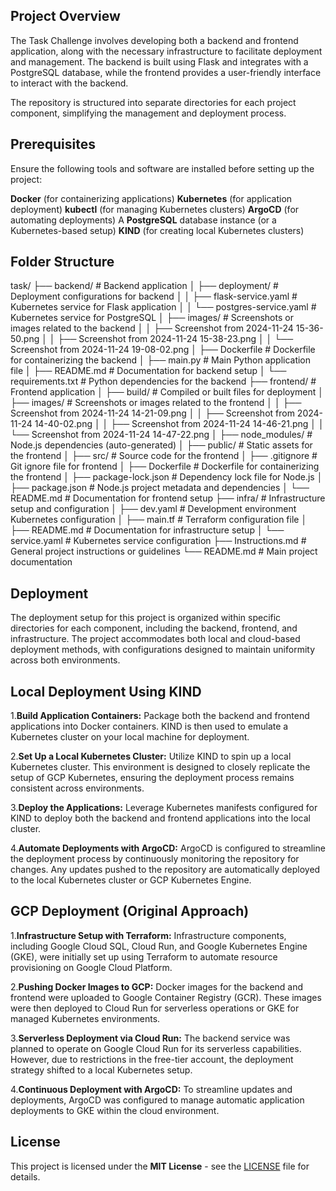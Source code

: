 ## Project Overview
The Task Challenge involves developing both a backend and frontend application, along with the necessary infrastructure to facilitate deployment and management. The backend is built using Flask and integrates with a PostgreSQL database, while the frontend provides a user-friendly interface to interact with the backend.


The repository is structured into separate directories for each project component, simplifying the management and deployment process.

## Prerequisites
Ensure the following tools and software are installed before setting up the project:

**Docker** (for containerizing applications)
**Kubernetes** (for application deployment)
**kubectl** (for managing Kubernetes clusters)
**ArgoCD** (for automating deployments)
A **PostgreSQL** database instance (or a Kubernetes-based setup)
**KIND** (for creating local Kubernetes clusters)

## Folder Structure

task/
├── backend/                                  # Backend application
│   ├── deployment/                           # Deployment configurations for backend
│   │   ├── flask-service.yaml                # Kubernetes service for Flask application
│   │   └── postgres-service.yaml             # Kubernetes service for PostgreSQL
│   ├── images/                               # Screenshots or images related to the backend
│   │   ├── Screenshot from 2024-11-24 15-36-50.png
│   │   ├── Screenshot from 2024-11-24 15-38-23.png
│   │   └── Screenshot from 2024-11-24 19-08-02.png
│   ├── Dockerfile                            # Dockerfile for containerizing the backend
│   ├── main.py                               # Main Python application file
│   ├── README.md                             # Documentation for backend setup
│   └── requirements.txt                      # Python dependencies for the backend
├── frontend/                                 # Frontend application
│   ├── build/                                # Compiled or built files for deployment
│   ├── images/                               # Screenshots or images related to the frontend
│   │   ├── Screenshot from 2024-11-24 14-21-09.png
│   │   ├── Screenshot from 2024-11-24 14-40-02.png
│   │   ├── Screenshot from 2024-11-24 14-46-21.png
│   │   └── Screenshot from 2024-11-24 14-47-22.png
│   ├── node_modules/                         # Node.js dependencies (auto-generated)
│   ├── public/                               # Static assets for the frontend
│   ├── src/                                  # Source code for the frontend
│   ├── .gitignore                            # Git ignore file for frontend
│   ├── Dockerfile                            # Dockerfile for containerizing the frontend
│   ├── package-lock.json                     # Dependency lock file for Node.js
│   ├── package.json                          # Node.js project metadata and dependencies
│   └── README.md                             # Documentation for frontend setup
├── infra/                                    # Infrastructure setup and configuration
│   ├── dev.yaml                              # Development environment Kubernetes configuration
│   ├── main.tf                               # Terraform configuration file
│   ├── README.md                             # Documentation for infrastructure setup
│   └── service.yaml                          # Kubernetes service configuration
├── Instructions.md                           # General project instructions or guidelines
└── README.md                                 # Main project documentation

## Deployment
The deployment setup for this project is organized within specific directories for each component, including the backend, frontend, and infrastructure. The project accommodates both local and cloud-based deployment methods, with configurations designed to maintain uniformity across both environments.

## Local Deployment Using KIND
1.**Build Application Containers:** Package both the backend and frontend applications into Docker containers. KIND is then used to emulate a Kubernetes cluster on your local machine for deployment.

2.**Set Up a Local Kubernetes Cluster:** Utilize KIND to spin up a local Kubernetes cluster. This environment is designed to closely replicate the setup of GCP Kubernetes, ensuring the deployment process remains consistent across environments.

3.**Deploy the Applications:** Leverage Kubernetes manifests configured for KIND to deploy both the backend and frontend applications into the local cluster.

4.**Automate Deployments with ArgoCD:** ArgoCD is configured to streamline the deployment process by continuously monitoring the repository for changes. Any updates pushed to the repository are automatically deployed to the local Kubernetes cluster or GCP Kubernetes Engine.

## GCP Deployment (Original Approach)
1.**Infrastructure Setup with Terraform:** Infrastructure components, including Google Cloud SQL, Cloud Run, and Google Kubernetes Engine (GKE), were initially set up using Terraform to automate resource provisioning on Google Cloud Platform.

2.**Pushing Docker Images to GCP:** Docker images for the backend and frontend were uploaded to Google Container Registry (GCR). These images were then deployed to Cloud Run for serverless operations or GKE for managed Kubernetes environments.

3.**Serverless Deployment via Cloud Run:** The backend service was planned to operate on Google Cloud Run for its serverless capabilities. However, due to restrictions in the free-tier account, the deployment strategy shifted to a local Kubernetes setup.

4.**Continuous Deployment with ArgoCD:** To streamline updates and deployments, ArgoCD was configured to manage automatic application deployments to GKE within the cloud environment.


## License

This project is licensed under the **MIT License** - see the [LICENSE](LICENSE) file for details.
